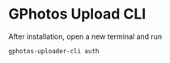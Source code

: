 # GPhotos Upload CLI

After installation, open a new terminal and run

```
gphotos-uploader-cli auth
```
